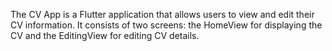 The CV App is a Flutter application that allows users to view and edit their CV information. It consists of two screens: the HomeView for displaying the CV and the EditingView for editing CV details.
